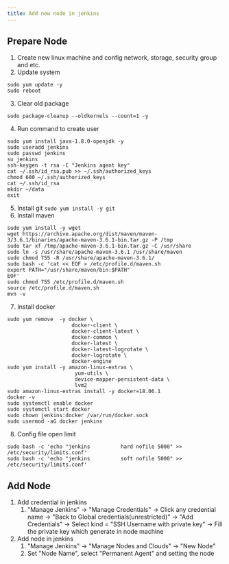 ```yaml
---
title: Add new node in jenkins
---
```

## Prepare Node
1. Create new linux machine and config network, storage, security group and etc.
2. Update system
```shell
sudo yum update -y
sudo reboot
```
3. Clear old package
```shell
sudo package-cleanup --oldkernels --count=1 -y
```
4. Run command to create user
```shell
sudo yum install java-1.8.0-openjdk -y
sudo useradd jenkins
sudo passwd jenkins
su jenkins
ssh-keygen -t rsa -C "Jenkins agent key"
cat ~/.ssh/id_rsa.pub >> ~/.ssh/authorized_keys
chmod 600 ~/.ssh/authorized_keys
cat ~/.ssh/id_rsa
mkdir ~/data
exit
```
5. Install git
`sudo yum install -y git`
6. Install maven
```shell
sudo yum install -y wget
wget https://archive.apache.org/dist/maven/maven-3/3.6.1/binaries/apache-maven-3.6.1-bin.tar.gz -P /tmp
sudo tar xf /tmp/apache-maven-3.6.1-bin.tar.gz -C /usr/share
sudo ln -s /usr/share/apache-maven-3.6.1 /usr/share/maven
sudo chmod 755 -R /usr/share/apache-maven-3.6.1/
sudo bash -c 'cat << EOF > /etc/profile.d/maven.sh
export PATH="/usr/share/maven/bin:$PATH"
EOF'
sudo chmod 755 /etc/profile.d/maven.sh
source /etc/profile.d/maven.sh
mvn -v
```
7. Install docker
```shell
sudo yum remove  -y docker \
                     docker-client \
                     docker-client-latest \
                     docker-common \
                     docker-latest \
                     docker-latest-logrotate \
                     docker-logrotate \
                     docker-engine
sudo yum install -y amazon-linux-extras \
                      yum-utils \
                      device-mapper-persistent-data \
                      lvm2
sudo amazon-linux-extras install -y docker=18.06.1
docker -v
sudo systemctl enable docker
sudo systemctl start docker
sudo chown jenkins:docker /var/run/docker.sock
sudo usermod -aG docker jenkins
```
8. Config file open limit
```shell
sudo bash -c 'echo "jenkins          hard nofile 5000" >> /etc/security/limits.conf'
sudo bash -c 'echo "jenkins          soft nofile 5000" >> /etc/security/limits.conf'
```
## Add Node
1. Add credential in jenkins
   1. "Manage Jenkins" -> "Manage Credentials" -> Click any credential name -> "Back to Global credentials(unrestricted)" -> "Add Credentials" -> Select kind = "SSH Username with private key" -> Fill the private key which generate in node machine
2. Add node in jenkins
   1. "Manage Jenkins" -> "Manage Nodes and Clouds" -> "New Node"
   2. Set "Node Name", select "Permanent Agent" and setting the node